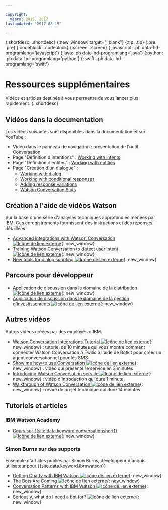 ```yaml
---

copyright:
  years: 2015, 2017
lastupdated: "2017-08-15"

---
```


{:shortdesc: .shortdesc}
{:new_window: target="_blank"}
{:tip: .tip}
{:pre: .pre}
{:codeblock: .codeblock}
{:screen: .screen}
{:javascript: .ph data-hd-programlang='javascript'}
{:java: .ph data-hd-programlang='java'}
{:python: .ph data-hd-programlang='python'}
{:swift: .ph data-hd-programlang='swift'}

# Ressources supplémentaires

Vidéos et articles destinés à vous permettre de vous lancer plus rapidement.
{: shortdesc}

## Vidéos dans la documentation

Les vidéos suivantes sont disponibles dans la documentation et sur YouTube :

- Vidéo dans le panneau de navigation : présentation de l'outil Conversation
- Page "Définition d'intentions" : [Working with intents](intents.html)
- Page "Définition d'entités" : [Working with entities](entities.html)
- Page "Création d'un dialogue" :
    - [Working with dialog](dialog-build.html)
    - [Working with conditional responses](dialog-build.html#multiple)
    - [Adding response variations](dialog-build.html#variety)
    - [Watson Conversation Slots](dialog-build.html#slots)

## Création à l'aide de vidéos Watson

Sur la base d'une série d'analyses techniques approfondies menées par IBM. Ces enregistrements fournissent des instructions et des réponses détaillées. 

- [Advanced integrations with Watson Conversation ![Icône de lien externe](../../icons/launch-glyph.svg "Icône de lien externe")](https://youtu.be/0rnt54ONtQw){: new_window}
- [Training Watson Conversation to detect user intent ![Icône de lien externe](../../icons/launch-glyph.svg "Icône de lien externe")](https://youtu.be/uYw4Tv1Y5tc){: new_window}
- [New tools for dialog scripting ![Icône de lien externe](../../icons/launch-glyph.svg "Icône de lien externe")](https://youtu.be/QuR54--vD5o){: new_window}

## Parcours pour développeur

- [Application de discussion dans le domaine de la distribution ![Icône de lien externe](../../icons/launch-glyph.svg "Icône de lien externe")](https://developer.ibm.com/code/journey/create-cognitive-retail-chatbot/){: new_window}
- [Application de discussion dans le domaine de la gestion d'investissements ![Icône de lien externe](../../icons/launch-glyph.svg "Icône de lien externe")](https://developer.ibm.com/code/journey/create-an-investment-management-chatbot/){: new_window}

## Autres vidéos

Autres vidéos créées par des employés d'IBM. 

- [Watson Conversation Integrations Tutorial ![Icône de lien externe](../../icons/launch-glyph.svg "Icône de lien externe")](https://www.youtube.com/watch?v=O3silvVBaC8&t=3s){: new_window} : tutoriel de 10 minutes qui vous montre comment connecter Watson Conversation à Twilio à l'aide de Botkit pour créer un agent conversationnel pour les SMS 
- [Show me how to use Conversation ![Icône de lien externe](../../icons/launch-glyph.svg "Icône de lien externe")](https://youtu.be/1rTl1WEbg5U){: new_window} : vidéo qui présente le service en 3 minutes
- [Introducing Watson Conversation service ![Icône de lien externe](../../icons/launch-glyph.svg "Icône de lien externe")](https://youtu.be/A96nLYSMltA){: new_window} : vidéo d'introduction qui dure 1 minute
- [Walkthrough of Watson Conversation ![Icône de lien externe](../../icons/launch-glyph.svg "Icône de lien externe")](https://youtu.be/ELwWhJGE2P8){: new_window} : revue de projet technique qui dure 14 minutes

## Tutoriels et articles

### IBM Watson Academy

- [Cours sur {{site.data.keyword.conversationshort}} ![Icône de lien externe](../../icons/launch-glyph.svg "Icône de lien externe")](https://www.watson-academy.info/course/index.php?categoryid=29){: new_window}

### Simon Burns sur des supports

Ensemble d'articles publiés par Simon Burns, développeur d'acquis utilisateur pour {{site.data.keyword.ibmwatson}}

- [Getting Chatty with IBM Watson ![Icône de lien externe](../../icons/launch-glyph.svg "Icône de lien externe")](https://medium.com/@snrubnomis/getting-chatty-with-ibm-watson-1075c549ee9e#.vkt86reej){: new_window}
- [The Bots Are Coming ![Icône de lien externe](../../icons/launch-glyph.svg "Icône de lien externe")](https://medium.com/@snrubnomis/the-bots-are-coming-b0fa71475381#.jq8md0zg7){: new_window}
- [Conversation Patterns with IBM Watson ![Icône de lien externe](../../icons/launch-glyph.svg "Icône de lien externe")](https://medium.com/@snrubnomis/conversation-patterns-with-ibm-watson-6c4be05e2fe5#.eorkk7crm){: new_window}
- [Seriously, what do I need a bot for? ![Icône de lien externe](../../icons/launch-glyph.svg "Icône de lien externe")](https://medium.com/@snrubnomis/seriously-what-do-i-need-a-bot-for-8b91a5ffac1a#.ipvv6ixru){: new_window}
